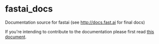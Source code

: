 # fastai_docs
Documentation source for fastai (see http://docs.fast.ai for final docs)

If you're intending to contribute to the documentation please first read [this document](http://docs.fast.ai/gen_doc.html#Process-for-contributing-to-the-docs).
